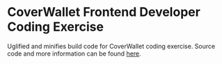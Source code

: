 # CoverWallet Frontend Developer Coding Exercise

Uglified and minifies build code for CoverWallet coding exercise. Source code and more information can be found [here](https://github.com/N8-B/cw-kata).
